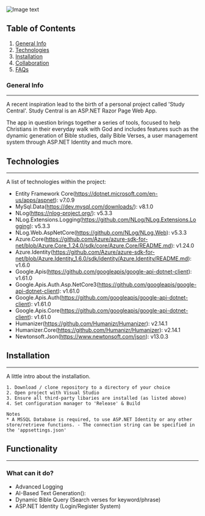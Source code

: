 ![Image text](https://i.imgur.com/kQahLcz.png)
## Table of Contents
1. [General Info](#general-info)
2. [Technologies](#technologies)
3. [Installation](#installation)
4. [Collaboration](#collaboration)
5. [FAQs](#faqs)
### General Info
***
A recent inspiration lead to the birth of a personal project called 'Study Central'. Study Central is an ASP.NET Razor Page Web App.

The app in question brings together a series of tools, focused to help Christians in their everyday walk with God and includes features such as the dynamic generation of Bible studies, daily Bible Verses, a user management system through ASP.NET Identity and much more. 
## Technologies
***
A list of technologies within the project: 
* Entity Framework Core(https://dotnet.microsoft.com/en-us/apps/aspnet): v7.0.9
* MySql.Data(https://dev.mysql.com/downloads/): v8.1.0
* NLog(https://nlog-project.org/): v5.3.3
* NLog.Extensions.Logging(https://github.com/NLog/NLog.Extensions.Logging): v5.3.3
* NLog.Web.AspNetCore(https://github.com/NLog/NLog.Web): v5.3.3
* Azure.Core(https://github.com/Azure/azure-sdk-for-net/blob/Azure.Core_1.24.0/sdk/core/Azure.Core/README.md): v1.24.0
* Azure.Identity(https://github.com/Azure/azure-sdk-for-net/blob/Azure.Identity_1.6.0/sdk/identity/Azure.Identity/README.md): v1.6.0
* Google.Apis(https://github.com/googleapis/google-api-dotnet-client): v1.61.0
* Google.Apis.Auth.Asp.NetCore3(https://github.com/googleapis/google-api-dotnet-client): v1.61.0
* Google.Apis.Auth(https://github.com/googleapis/google-api-dotnet-client): v1.61.0
* Google.Apis.Core(https://github.com/googleapis/google-api-dotnet-client): v1.61.0
* Humanizer(https://github.com/Humanizr/Humanizer): v2.14.1
* Humanizer.Core(https://github.com/Humanizr/Humanizer): v2.14.1 
* Newtonsoft.Json(https://www.newtonsoft.com/json): v13.0.3

## Installation
***
A little intro about the installation. 
```
1. Download / clone repository to a directory of your choice
2. Open project with Visual Studio
3. Ensure all third-party libaries are installed (as listed above)
4. Set configuration manager to 'Release' & Build

Notes
* A MSSQL Database is required, to use ASP.NET Identity or any other store/retrieve functions. - The connection string can be specified in the 'appsettings.json'
```
## Functionality
*** 
### What can it do? 
* Advanced Logging
* AI-Based Text Generation():
* Dynamic Bible Query (Search verses for keyword/phrase)
* ASP.NET Identity (Login/Register System)
